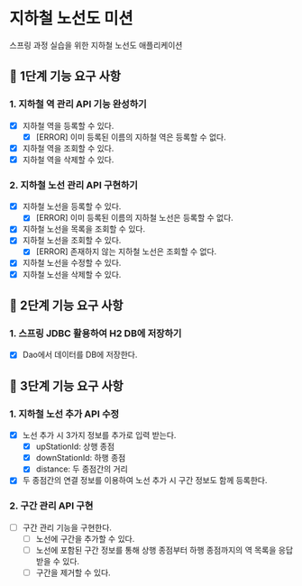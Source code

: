 # 지하철 노선도 미션

스프링 과정 실습을 위한 지하철 노선도 애플리케이션

## 🚀 1단계 기능 요구 사항

### 1. 지하철 역 관리 API 기능 완성하기

- [x] 지하철 역을 등록할 수 있다.
    - [x] [ERROR] 이미 등록된 이름의 지하철 역은 등록할 수 없다.
- [x] 지하철 역을 조회할 수 있다.
- [x] 지하철 역을 삭제할 수 있다.

### 2. 지하철 노선 관리 API 구현하기

- [x] 지하철 노선을 등록할 수 있다.
    - [x] [ERROR] 이미 등록된 이름의 지하철 노선은 등록할 수 없다.
- [x] 지하철 노선을 목록을 조회할 수 있다.
- [x] 지하철 노선을 조회할 수 있다.
    - [x] [ERROR] 존재하지 않는 지하철 노선은 조회할 수 없다.
- [x] 지하철 노선을 수정할 수 있다.
- [x] 지하철 노선을 삭제할 수 있다.

## 🚀 2단계 기능 요구 사항

### 1. 스프링 JDBC 활용하여 H2 DB에 저장하기

- [x] Dao에서 데이터를 DB에 저장한다.

## 🚀 3단계 기능 요구 사항

### 1. 지하철 노선 추가 API 수정

- [x] 노선 추가 시 3가지 정보를 추가로 입력 받는다.
  - [x] upStationId: 상행 종점
  - [x] downStationId: 하행 종점
  - [x] distance: 두 종점간의 거리

- [x] 두 종점간의 연결 정보를 이용하여 노선 추가 시 구간 정보도 함께 등록한다.

### 2. 구간 관리 API 구현
- [ ] 구간 관리 기능을 구현한다.
  - [ ] 노선에 구간을 추가할 수 있다.
  - [ ] 노선에 포함된 구간 정보를 통해 상행 종점부터 하행 종점까지의 역 목록을 응답 받을 수 있다.
  - [ ] 구간을 제거할 수 있다.
